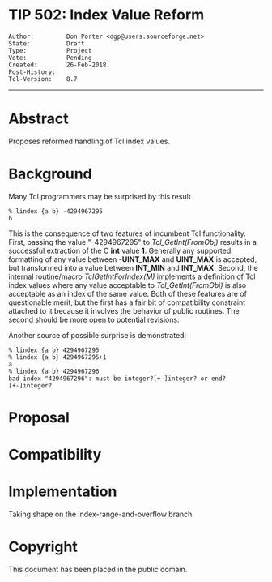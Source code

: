 # TIP 502: Index Value Reform
	Author:         Don Porter <dgp@users.sourceforge.net>
	State:          Draft
	Type:           Project
	Vote:           Pending
	Created:        26-Feb-2018
	Post-History:   
	Tcl-Version:	8.7
-----

# Abstract

Proposes reformed handling of Tcl index values.

# Background

Many Tcl programmers may be surprised by this result

	% lindex {a b} -4294967295
	b

This is the consequence of two features of incumbent Tcl
functionality. First, passing the value "-4294967295" to
_Tcl\_GetInt\(FromObj\)_ results in a successful extraction
of the C __int__ value __1__. Generally any supported formatting
of any value between __-UINT\_MAX__ and __UINT\_MAX__ is accepted,
but transformed into a value between __INT\_MIN__ and __INT\_MAX__.
Second, the internal routine/macro _TclGetIntForIndex\(M\)_
implements a definition of Tcl index values where any value acceptable
to _Tcl\_GetInt\(FromObj\)_ is also acceptable as an index of the
same value.  Both of these features are of questionable merit, but
the first has a fair bit of compatibility constraint attached to it
because it involves the behavior of public routines.  The second
should be more open to potential revisions.

Another source of possible surprise is demonstrated:

	% lindex {a b} 4294967295
	% lindex {a b} 4294967295+1
	a
	% lindex {a b} 4294967296
	bad index "4294967296": must be integer?[+-]integer? or end?[+-]integer?


# Proposal

# Compatibility

# Implementation

Taking shape on the index-range-and-overflow branch.

# Copyright

This document has been placed in the public domain.

